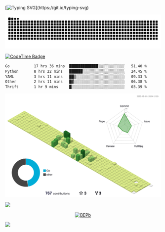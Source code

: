 [![Typing SVG](https://readme-typing-svg.demolab.com?font=JetBrains+Mono&duration=3000&center=true&vCenter=true&multiline=true&repeat=false&width=800&height=80&lines=Welcome+to+KevinMatt's+workshop;Do+not+go+gentle+into+that+good+night.)](https://git.io/typing-svg)

![snake-grid](https://raw.githubusercontent.com/kevinmatthe/kevinmatthe/output/github-contribution-grid-snake-dark.svg)

[![CodeTime Badge](https://img.shields.io/endpoint?style=flat-square&color=222&url=https%3A%2F%2Fapi.codetime.dev%2Fshield%3Fid%3D30418%26project%3D%26in=0)](https://codetime.dev)

<!--START_SECTION:waka-->

```txt
Go           17 hrs 36 mins  █████████████░░░░░░░░░░░░   51.40 %
Python       8 hrs 22 mins   ██████░░░░░░░░░░░░░░░░░░░   24.45 %
YAML         3 hrs 11 mins   ██▒░░░░░░░░░░░░░░░░░░░░░░   09.33 %
Other        2 hrs 11 mins   █▓░░░░░░░░░░░░░░░░░░░░░░░   06.38 %
Thrift       1 hr 9 mins     █░░░░░░░░░░░░░░░░░░░░░░░░   03.39 %
```

<!--END_SECTION:waka-->

<!--   profile-green-animate -->
![](./profile-3d-contrib/profile-green-animate.svg)

<!--  2d history skills -->
<img src="https://cr-skills-chart-widget.azurewebsites.net/api/api?username=kevinmatthe" width="auto"></img>

<p align="center"> 
<a href="https://github.com/ryo-ma/github-profile-trophy"><img src="https://github-profile-trophy.vercel.app/?username=kevinmatthe" alt="BEPb" /></a>
</p>

<img src="https://cr-ss-service.azurewebsites.net/api/ScreenShot?widget=summary&username=kevinmatthe" width="auto"></img>
